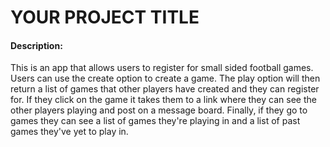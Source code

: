 # YOUR PROJECT TITLE
#### Description:
This is an app that allows users to register for small sided football games. Users can use the create option to create a game. The play option will then return a list of games that other players have created and they can register for. If they click on the game it takes them to a link where they can see the other players playing and post on a message board. Finally, if they go to games they can see a list of games they're playing in and a list of past games they've yet to play in.